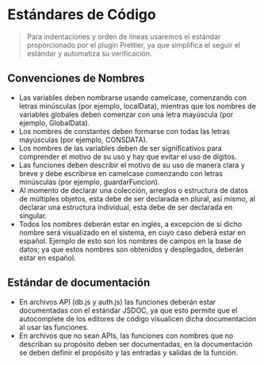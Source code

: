 # Estándares de Código

> Para indentaciones y orden de líneas usaremos el estándar proporcionado por el plugin Prettier, ya que simplifica el seguir el estándar y automatiza su verificación.

## Convenciones de Nombres

- Las variables deben nombrarse usando camelcase, comenzando con letras minúsculas (por ejemplo, localData), mientras que los nombres de variables globales deben comenzar con una letra mayúscula (por ejemplo, GlobalData).
- Los nombres de constantes deben formarse con todas las letras mayúsculas (por ejemplo, CONSDATA).
- Los nombres de las variables deben de ser significativos para comprender el motivo de su uso y hay que evitar el uso de dígitos.
- Las funciones deben describir el motivo de su uso de manera clara y breve y debe escribirse en camelcase comenzando con letras minúsculas (por ejemplo, guardarFuncion).
- Al momento de declarar una colección, arreglos o estructura de datos de múltiples objetos, esta debe de ser declarada en plural, así mismo, al declarar una estructura individual, esta debe de ser declarada en singular.
- Todos los nombres deberán estar en inglés, a excepción de si dicho nombre será visualizado en el sistema, en cuyo caso deberá estar en español. Ejemplo de esto son los nombres de campos en la base de datos; ya que estos nombres son obtenidos y desplegados, deberán estar en español.

## Estándar de documentación

- En archivos API (db.js y auth.js) las funciones deberán estar documentadas con el estándar JSDOC, ya que esto permite que el autocomplete de los editores de código visualicen dicha documentación al usar las funciones.
- En archivos que no sean APIs, las funciones con nombres que no describan su propósito deben ser documentadas, en la documentación se deben definir el propósito y las entradas y salidas de la función.
